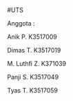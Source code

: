#UTS

Anggota : 

Anik P. K3517009

Dimas T. K3517019

M. Luthfi Z. K371039

Panji S. K3517049

Tyas T. K3517059
